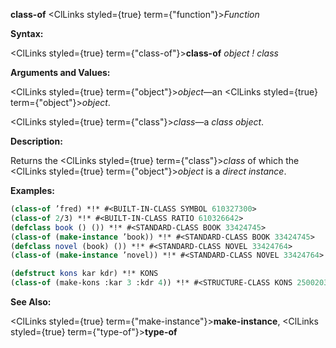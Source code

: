 **class-of** <ClLinks styled={true} term={"function"}><i>Function</i></ClLinks> 



**Syntax:** 



<ClLinks styled={true} term={"class-of"}><b>class-of</b></ClLinks> *object ! class* 



**Arguments and Values:** 



<ClLinks styled={true} term={"object"}><i>object</i></ClLinks>—an <ClLinks styled={true} term={"object"}><i>object</i></ClLinks>. 



<ClLinks styled={true} term={"class"}><i>class</i></ClLinks>—a *class object*. 



**Description:** 



Returns the <ClLinks styled={true} term={"class"}><i>class</i></ClLinks> of which the <ClLinks styled={true} term={"object"}><i>object</i></ClLinks> is a *direct instance*. 



**Examples:**
```lisp
(class-of ’fred) *!* #<BUILT-IN-CLASS SYMBOL 610327300> 
(class-of 2/3) *!* #<BUILT-IN-CLASS RATIO 610326642> 
(defclass book () ()) *!* #<STANDARD-CLASS BOOK 33424745> 
(class-of (make-instance ’book)) *!* #<STANDARD-CLASS BOOK 33424745> 
(defclass novel (book) ()) *!* #<STANDARD-CLASS NOVEL 33424764> 
(class-of (make-instance ’novel)) *!* #<STANDARD-CLASS NOVEL 33424764> 

(defstruct kons kar kdr) *!* KONS 
(class-of (make-kons :kar 3 :kdr 4)) *!* #<STRUCTURE-CLASS KONS 250020317> 
```
**See Also:** 



<ClLinks styled={true} term={"make-instance"}><b>make-instance</b></ClLinks>, <ClLinks styled={true} term={"type-of"}><b>type-of</b></ClLinks> 



